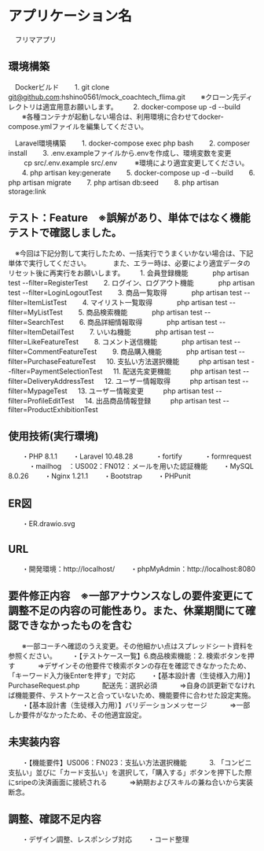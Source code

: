 # アプリケーション名
　フリマアプリ
## 環境構築
　Dockerビルド
　　1. git clone git@github.com:hshino0561/mock_coachtech_flima.git
　　※クローン先ディレクトリは適宜用意お願いします。
　　2. docker-compose up -d --build
　　※各種コンテナが起動しない場合は、利用環境に合わせてdocker-compose.ymlファイルを編集してください。

　Laravel環境構築
　　1. docker-compose exec php bash
　　2. composer install
　　3. .env.exampleファイルから.envを作成し、環境変数を変更
　　    cp src/.env.example src/.env
　　    ※環境により適宜変更してください。
　　4. php artisan key:generate
　　5. docker-compose up -d --build
　　6. php artisan migrate
　　7. php artisan db:seed
　　8. php artisan storage:link

## テスト：Feature　※誤解があり、単体ではなく機能テストで確認しました。
　※今回は下記分割して実行したため、一括実行でうまくいかない場合は、下記単体で実行してください。
　　　また、エラー時は、必要により適宜データのリセット後に再実行をお願いします。
　　1. 会員登録機能
　　　 php artisan test --filter=RegisterTest
　　2. ログイン、ログアウト機能
　　　 php artisan test --filter=LoginLogoutTest
　　3. 商品一覧取得
　　　 php artisan test --filter=ItemListTest
　　4. マイリスト一覧取得
　　　 php artisan test --filter=MyListTest
　　5. 商品検索機能
　　　 php artisan test --filter=SearchTest
　　6. 商品詳細情報取得
　　　 php artisan test --filter=ItemDetailTest
　　7. いいね機能
　　　 php artisan test --filter=LikeFeatureTest
　　8. コメント送信機能
　　　 php artisan test --filter=CommentFeatureTest
　　9. 商品購入機能
　　　 php artisan test --filter=PurchaseFeatureTest
　 10. 支払い方法選択機能
　 　  php artisan test --filter=PaymentSelectionTest 
　 11. 配送先変更機能
　 　  php artisan test --filter=DeliveryAddressTest
　 12. ユーザー情報取得
　 　  php artisan test --filter=MypageTest
　 13. ユーザー情報変更
　 　  php artisan test --filter=ProfileEditTest
　 14. 出品商品情報登録
　 　  php artisan test --filter=ProductExhibitionTest

## 使用技術(実行環境)
　　・PHP 8.1.1
　　・Laravel 10.48.28
　　　・fortify
　　　・formrequest
　　　・mailhog　：US002：FN012：メールを用いた認証機能
　　・MySQL 8.0.26
　　・Nginx 1.21.1
　　・Bootstrap
　　・PHPunit

## ER図
　　・ER.drawio.svg

## URL
　　・開発環境：http://localhost/
　　・phpMyAdmin：http://localhost:8080

## 要件修正内容　※一部アナウンスなしの要件変更にて調整不足の内容の可能性あり。また、休業期間にて確認できなかったものを含む
　　※一部コーチへ確認のうえ変更。その他細かい点はスプレッドシート資料を参照ください。
　　・【テストケース一覧】6.商品検索機能：2. 検索ボタンを押す
　　　⇒デザインその他要件で検索ボタンの存在を確認できなかったため、「キーワード入力後Enterを押す」で対応
　　・【基本設計書（生徒様入力用）】PurchaseRequest.php
　　　配送先：選択必須
　　　⇒自身の誤更新でなければ機能要件、テストケースと合っていないため、機能要件に合わせた設定実施。
　　・【基本設計書（生徒様入力用）】バリデーションメッセージ
　　　⇒一部しか要件がなかったため、その他適宜設定。

## 未実装内容
　　・【機能要件】US006：FN023：支払い方法選択機能
　　　3. 「コンビニ支払い」並びに「カード支払い」を選択して，「購入する」ボタンを押下した際にsripeの決済画面に接続される
　　　⇒納期およびスキルの兼ね合いから実装断念。

## 調整、確認不足内容
　　・デザイン調整、レスポンシブ対応
　　・コード整理
